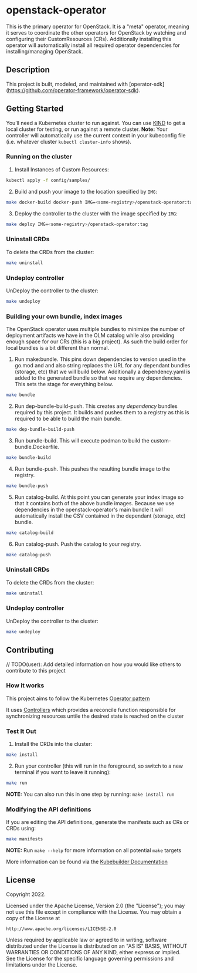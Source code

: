 # openstack-operator

This is the primary operator for OpenStack. It is a "meta" operator, meaning it
serves to coordinate the other operators for OpenStack by watching and configuring
their CustomResources (CRs). Additionally installing this operator will automatically
install all required operator dependencies for installing/managing OpenStack.

## Description

This project is built, modeled, and maintained with [operator-sdk] (https://github.com/operator-framework/operator-sdk).

## Getting Started
You’ll need a Kubernetes cluster to run against. You can use [KIND](https://sigs.k8s.io/kind) to get a local cluster for testing, or run against a remote cluster.
**Note:** Your controller will automatically use the current context in your kubeconfig file (i.e. whatever cluster `kubectl cluster-info` shows).

### Running on the cluster
1. Install Instances of Custom Resources:

```sh
kubectl apply -f config/samples/
```

2. Build and push your image to the location specified by `IMG`:

```sh
make docker-build docker-push IMG=<some-registry>/openstack-operator:tag
```

3. Deploy the controller to the cluster with the image specified by `IMG`:

```sh
make deploy IMG=<some-registry>/openstack-operator:tag
```

### Uninstall CRDs
To delete the CRDs from the cluster:

```sh
make uninstall
```

### Undeploy controller
UnDeploy the controller to the cluster:

```sh
make undeploy
```

### Building your own bundle, index images
The OpenStack operator uses multiple bundles to minimize the number of
deployment artifacts we have in the OLM catalog while also providing enough
space for our CRs (this is a big project). As such the build order for local
bundles is a bit different than normal.

1. Run make:bundle. This pins down dependencies to version used in the go.mod and
 and also string replaces the URL for any dependant bundles (storage, etc) that
 we will build below. Additionally a dependency.yaml is added to the generated bundle
 so that we require any dependencies. This sets the stage for everything below.

```sh
make bundle
```

2. Run dep-bundle-build-push. This creates any *dependency* bundles required by this project.
It builds and pushes them to a registry as this is required to be able to build the main
bundle.

```sh
make dep-bundle-build-push
```

3. Run bundle-build. This will execute podman to build the custom-bundle.Dockerfile.

```sh
make bundle-build
```

4. Run bundle-push. This pushes the resulting bundle image to the registry.

```sh
make bundle-push
```

5. Run catalog-build.  At this point you can generate your index image so that it contains both of the above bundle images. Because we use dependencies in the openstack-operator's main bundle it will
 automatically install the CSV contained in the dependant (storage, etc) bundle.

```sh
make catalog-build
```

6. Run catalog-push. Push the catalog to your registry.

```sh
make catalog-push
```

### Uninstall CRDs
To delete the CRDs from the cluster:

```sh
make uninstall
```

### Undeploy controller
UnDeploy the controller to the cluster:

```sh
make undeploy
```

## Contributing
// TODO(user): Add detailed information on how you would like others to contribute to this project

### How it works
This project aims to follow the Kubernetes [Operator pattern](https://kubernetes.io/docs/concepts/extend-kubernetes/operator/)

It uses [Controllers](https://kubernetes.io/docs/concepts/architecture/controller/)
which provides a reconcile function responsible for synchronizing resources untile the desired state is reached on the cluster

### Test It Out
1. Install the CRDs into the cluster:

```sh
make install
```

2. Run your controller (this will run in the foreground, so switch to a new terminal if you want to leave it running):

```sh
make run
```

**NOTE:** You can also run this in one step by running: `make install run`

### Modifying the API definitions
If you are editing the API definitions, generate the manifests such as CRs or CRDs using:

```sh
make manifests
```

**NOTE:** Run `make --help` for more information on all potential `make` targets

More information can be found via the [Kubebuilder Documentation](https://book.kubebuilder.io/introduction.html)

## License

Copyright 2022.

Licensed under the Apache License, Version 2.0 (the "License");
you may not use this file except in compliance with the License.
You may obtain a copy of the License at

    http://www.apache.org/licenses/LICENSE-2.0

Unless required by applicable law or agreed to in writing, software
distributed under the License is distributed on an "AS IS" BASIS,
WITHOUT WARRANTIES OR CONDITIONS OF ANY KIND, either express or implied.
See the License for the specific language governing permissions and
limitations under the License.

